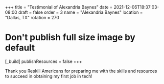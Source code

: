 +++
title = "Testimonial of Alexandria Baynes"
date = 2021-12-06T18:37:03-08:00
draft = false
order = 3
name = "Alexandria Baynes"
location = "Dallas, TX"
rotation = 270

# Don't publish full size image by default
[_build]
publishResources = false
+++

Thank you Reskill Americans for preparing me with the skills and resources to succeed in obtaining my first job in tech!

